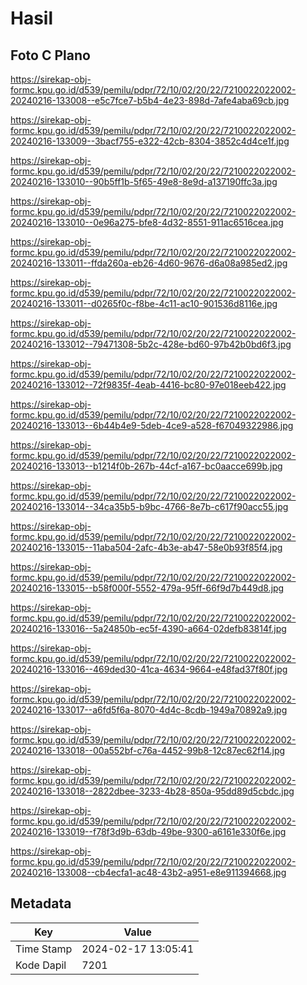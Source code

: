 # Hasil

## Foto C Plano

https://sirekap-obj-formc.kpu.go.id/d539/pemilu/pdpr/72/10/02/20/22/7210022022002-20240216-133008--e5c7fce7-b5b4-4e23-898d-7afe4aba69cb.jpg

https://sirekap-obj-formc.kpu.go.id/d539/pemilu/pdpr/72/10/02/20/22/7210022022002-20240216-133009--3bacf755-e322-42cb-8304-3852c4d4ce1f.jpg

https://sirekap-obj-formc.kpu.go.id/d539/pemilu/pdpr/72/10/02/20/22/7210022022002-20240216-133010--90b5ff1b-5f65-49e8-8e9d-a137190ffc3a.jpg

https://sirekap-obj-formc.kpu.go.id/d539/pemilu/pdpr/72/10/02/20/22/7210022022002-20240216-133010--0e96a275-bfe8-4d32-8551-911ac6516cea.jpg

https://sirekap-obj-formc.kpu.go.id/d539/pemilu/pdpr/72/10/02/20/22/7210022022002-20240216-133011--ffda260a-eb26-4d60-9676-d6a08a985ed2.jpg

https://sirekap-obj-formc.kpu.go.id/d539/pemilu/pdpr/72/10/02/20/22/7210022022002-20240216-133011--d0265f0c-f8be-4c11-ac10-901536d8116e.jpg

https://sirekap-obj-formc.kpu.go.id/d539/pemilu/pdpr/72/10/02/20/22/7210022022002-20240216-133012--79471308-5b2c-428e-bd60-97b42b0bd6f3.jpg

https://sirekap-obj-formc.kpu.go.id/d539/pemilu/pdpr/72/10/02/20/22/7210022022002-20240216-133012--72f9835f-4eab-4416-bc80-97e018eeb422.jpg

https://sirekap-obj-formc.kpu.go.id/d539/pemilu/pdpr/72/10/02/20/22/7210022022002-20240216-133013--6b44b4e9-5deb-4ce9-a528-f67049322986.jpg

https://sirekap-obj-formc.kpu.go.id/d539/pemilu/pdpr/72/10/02/20/22/7210022022002-20240216-133013--b1214f0b-267b-44cf-a167-bc0aacce699b.jpg

https://sirekap-obj-formc.kpu.go.id/d539/pemilu/pdpr/72/10/02/20/22/7210022022002-20240216-133014--34ca35b5-b9bc-4766-8e7b-c617f90acc55.jpg

https://sirekap-obj-formc.kpu.go.id/d539/pemilu/pdpr/72/10/02/20/22/7210022022002-20240216-133015--11aba504-2afc-4b3e-ab47-58e0b93f85f4.jpg

https://sirekap-obj-formc.kpu.go.id/d539/pemilu/pdpr/72/10/02/20/22/7210022022002-20240216-133015--b58f000f-5552-479a-95ff-66f9d7b449d8.jpg

https://sirekap-obj-formc.kpu.go.id/d539/pemilu/pdpr/72/10/02/20/22/7210022022002-20240216-133016--5a24850b-ec5f-4390-a664-02defb83814f.jpg

https://sirekap-obj-formc.kpu.go.id/d539/pemilu/pdpr/72/10/02/20/22/7210022022002-20240216-133016--469ded30-41ca-4634-9664-e48fad37f80f.jpg

https://sirekap-obj-formc.kpu.go.id/d539/pemilu/pdpr/72/10/02/20/22/7210022022002-20240216-133017--a6fd5f6a-8070-4d4c-8cdb-1949a70892a9.jpg

https://sirekap-obj-formc.kpu.go.id/d539/pemilu/pdpr/72/10/02/20/22/7210022022002-20240216-133018--00a552bf-c76a-4452-99b8-12c87ec62f14.jpg

https://sirekap-obj-formc.kpu.go.id/d539/pemilu/pdpr/72/10/02/20/22/7210022022002-20240216-133018--2822dbee-3233-4b28-850a-95dd89d5cbdc.jpg

https://sirekap-obj-formc.kpu.go.id/d539/pemilu/pdpr/72/10/02/20/22/7210022022002-20240216-133019--f78f3d9b-63db-49be-9300-a6161e330f6e.jpg

https://sirekap-obj-formc.kpu.go.id/d539/pemilu/pdpr/72/10/02/20/22/7210022022002-20240216-133008--cb4ecfa1-ac48-43b2-a951-e8e911394668.jpg


## Metadata

| Key        | Value               |
| ---------- | ------------------- |
| Time Stamp | 2024-02-17 13:05:41 |
| Kode Dapil | 7201                |




